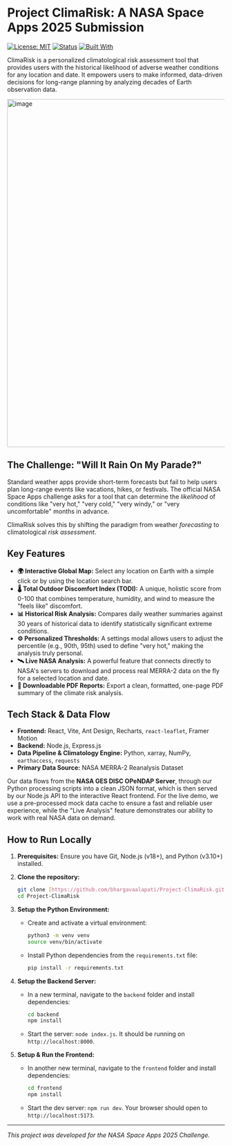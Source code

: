 # Project ClimaRisk: A NASA Space Apps 2025 Submission

[![License: MIT](https://img.shields.io/badge/License-MIT-yellow.svg)](https://opensource.org/licenses/MIT)
[![Status](https://img.shields.io/badge/status-active-success.svg)]()
[![Built With](https://img.shields.io/badge/Built%20With-React%20%26%20Python-blue.svg)](https://reactjs.org/)

ClimaRisk is a personalized climatological risk assessment tool that provides users with the historical likelihood of adverse weather conditions for any location and date. It empowers users to make informed, data-driven decisions for long-range planning by analyzing decades of Earth observation data.

<img width="1847" height="805" alt="image" src="https://github.com/user-attachments/assets/fb8979f3-d067-45ca-b47d-49504d682a4d" />


## The Challenge: "Will It Rain On My Parade?"

Standard weather apps provide short-term forecasts but fail to help users plan long-range events like vacations, hikes, or festivals. The official NASA Space Apps challenge asks for a tool that can determine the *likelihood* of conditions like "very hot," "very cold," "very windy," or "very uncomfortable" months in advance.

ClimaRisk solves this by shifting the paradigm from weather *forecasting* to climatological *risk assessment*.

## Key Features

* **🌍 Interactive Global Map:** Select any location on Earth with a simple click or by using the location search bar.
* **🌡️ Total Outdoor Discomfort Index (TODI):** A unique, holistic score from 0-100 that combines temperature, humidity, and wind to measure the "feels like" discomfort.
* **📊 Historical Risk Analysis:** Compares daily weather summaries against 30 years of historical data to identify statistically significant extreme conditions.
* **⚙️ Personalized Thresholds:** A settings modal allows users to adjust the percentile (e.g., 90th, 95th) used to define "very hot," making the analysis truly personal.
* **🛰️ Live NASA Analysis:** A powerful feature that connects directly to NASA's servers to download and process real MERRA-2 data on the fly for a selected location and date.
* **📄 Downloadable PDF Reports:** Export a clean, formatted, one-page PDF summary of the climate risk analysis.

## Tech Stack & Data Flow

* **Frontend:** React, Vite, Ant Design, Recharts, `react-leaflet`, Framer Motion
* **Backend:** Node.js, Express.js
* **Data Pipeline & Climatology Engine:** Python, xarray, NumPy, `earthaccess`, `requests`
* **Primary Data Source:** NASA MERRA-2 Reanalysis Dataset

Our data flows from the **NASA GES DISC OPeNDAP Server**, through our Python processing scripts into a clean JSON format, which is then served by our Node.js API to the interactive React frontend. For the live demo, we use a pre-processed mock data cache to ensure a fast and reliable user experience, while the "Live Analysis" feature demonstrates our ability to work with real NASA data on demand.

## How to Run Locally

1.  **Prerequisites:** Ensure you have Git, Node.js (v18+), and Python (v3.10+) installed.

2.  **Clone the repository:**
    ```bash
    git clone [https://github.com/bhargavaalapati/Project-ClimaRisk.git](https://github.com/bhargavaalapati/Project-ClimaRisk.git)
    cd Project-ClimaRisk
    ```

3.  **Setup the Python Environment:**
    * Create and activate a virtual environment:
        ```bash
        python3 -m venv venv
        source venv/bin/activate
        ```
    * Install Python dependencies from the `requirements.txt` file:
        ```bash
        pip install -r requirements.txt
        ```

4.  **Setup the Backend Server:**
    * In a new terminal, navigate to the `backend` folder and install dependencies:
        ```bash
        cd backend
        npm install
        ```
    * Start the server: `node index.js`. It should be running on `http://localhost:8000`.

5.  **Setup & Run the Frontend:**
    * In another new terminal, navigate to the `frontend` folder and install dependencies:
        ```bash
        cd frontend
        npm install
        ```
    * Start the dev server: `npm run dev`. Your browser should open to `http://localhost:5173`.

---
*This project was developed for the NASA Space Apps 2025 Challenge.*
